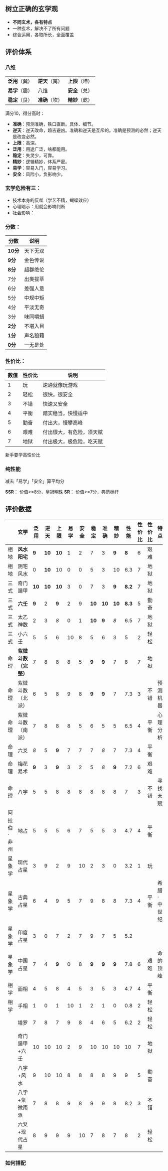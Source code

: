 
## 树立正确的玄学观

- **不同玄术，各有特点**
- 一种玄术，解决不了所有问题
- 综合运用，各取所长，全面覆盖


## 评价体系

### 八维

|           |           |           |
| --------- | --------- | --------- |
| **泛用**（巽） | **逆天**（离） | **上限**（坤） |
| **易学**（震） | 八维        | **安全**（兑） |
| **稳定**（艮） | **准确**（坎） | **精妙**（乾） |
满分10，得分高时：
- **准确**：预测准确，铁口直断。具体、细节。
- **逆天**：逆天改命，趋吉避凶。准确和逆天是互斥的。准确是预测的必然；逆天是改变必然。
- **上限**：高深。
- **泛用**：用途广泛，啥都能用。
- **稳定**：失灵少，可靠。
- **精妙**：逻辑精妙，体系严密。
- **易学**：容易入门，容易学习。
- **安全**：风险小，负影响少。
### 玄学危险有三：
- 技术本身的反噬（学艺不精，蝴蝶效应）
- 心理暗示：用就会影响判断
- 社会影响：
### 分数：

|  分数   | 说明 |
| --- | ------------ |
| **10分**| 天下无双 |
| **9分** |金色传说 |
| **8分** |超群绝伦 |
| 7分 | 出类拔萃 |
| 6分 | 差强人意 |
| 5分 | 中规中矩 |
| 4分 | 平淡无奇 |
| 3分 | 味同嚼蜡 |
| **2分** | 不堪入目 |
| **1分** | 声名狼藉 |
| **0分** | 一无是处 |

### 性价比：

| 数值  | 性价比 | 说明           |
| --- | --- | ------------ |
| 1   | 玩   | 速通就像玩游戏      |
| 2   | 轻松  | 很快，很安全       |
| 3   | 不错  | 快速又安全        |
| 4   | 平衡  | 踏实稳当，快慢适中    |
| 5   | 勤奋  | 付出大，慢攀高峰     |
| 6   | 艰难  | 付出很大，有危险，须天赋 |
| 7   | 地狱  | 付出极大，极危险，吃天赋 |

新手要学高性价比

### 纯性能

减去「易学」「安全」算平均分

**SSR**： 价值>=8分，皇冠明珠
**SR**： 价值>=7分，典范标杆

## 评价数据


|        | 玄学           | 泛用     | 逆天     | 上限     | 易学  | 安全  | 稳定     | 准确     | 精妙     | 性能      | 性价比 | 性价比 | 特点     | 说明    |
| ------ | ------------ | ------ | ------ | ------ | --- | --- | ------ | ------ | ------ | ------- | --- | --- | ------ | ----- |
| 相地     | **风水阳宅**     | **9**  | **10** | **10** | 1   | 2   | 7      | 3      | **9**  | **8**   | 6   | 艰难  |        | 居家必备  |
| 相地     | 阴宅风水         | 0      | **10** | 10     | 0   | 0   | 5      | 3      | 10     | 6.3     | 7   | 地狱  |        | 考古必掘  |
| 三式     | 奇门遁甲         | **10** | **10** | **10** | 3   | 0   | 7      | 3      | **9**  | **8.2** | 7   | 地狱  |        | 逆天秘术  |
| 三式     | **六壬**       | **9**  | 2      | **9**  | 2   | 9   | **10** | **10** | **10** | **8.3** | 5   | 勤奋  |        | 最强预测  |
| 三式     | 太乙神数         | 2      | 3      | *8*    | 0   | 1   | **10** | **9**  | *8*    | 6.5     | 7   | 地狱  |        | 历史狂喜  |
| 三式     | 小六壬          | 5      | 5      | 6      | 10  | 8   | 5      | 6      | 3      | 5       | 2   | 轻松  |        | 有手就行  |
| 命理     | **紫微斗数（完整）** | 7      | 8      | 8      | 8   | 5   | **9**  | **9**  | 7      | 8       | 7   | 地狱  |        |       |
| 命理     | 紫微斗数（北派）     | 6      | 5      | 8      | 9   | 8   | **9**  | **9**  | 7      | 7.3     | 3   | 不错  | 预测机器   | 简单高效  |
| 命理     | 紫微斗数（南派）     | 7      | 8      | 8      | 8   | 5   | 6      | 5      | 5      | 6.5     | 4   | 平衡  | 心理分析   | 心理大师  |
| 命理     | 六爻           | *8*    | 5      | **9**  | 7   | 7   | 7      | *8*    | 7      | 7.3     | 4   | 平衡  |        | 俗世主流  |
| 命理     | 梅花易术         | **9**  | 3      | **9**  | 3   | 2   | 5      | *8*    | **9**  | 7.2     | 6   | 艰难  |        | 太灵动   |
| 命理     | 八字           | 5      | 5      | 8      | 8   | 8   | 8      | 8      | 8      | 7       | 3   | 不错  | 寻找天赋   | 均衡命术  |
| 阿拉伯·非州 | 地占           | 5      | 5      | 5      | 6   | 7   | 5      | 5      | 3      | 4.7     | 4   | 平衡  |        | 低配六爻， |
| 星象学    | 现代占星         | 3      | 9      | 2      | 9   | 10  | 2      | 3      | 0      | 3.2     | 1   | 玩   |        | 正能量   |
| 星象学    | 古典占星         | 6      | 4      | 9      | 5   | 7   | 9      | 8      | 8      | 7.3     | 4   | 平衡  | 希腊·中世纪 | 国外最强  |
| 星象学    | 印度占星         | 3      | 0      | 7      | 2   | 7   | 9      | 7      | 5      | 5.2     |     |     |        | 宿命咖喱  |
| 星象学    | 中国占星         | 7      | 4      | **9**  | 0   | 8   | **9**  | **9**  | **9**  | 7.8     | 6   | 艰难  | 命的顶峰   | 七政四余  |
| 相学     | 面相           | 4      | 5      | 8      | 4   | 5   | 3      | 5      | 3      | 4.7     | 4   | 平衡  |        | 不如练武  |
| 相学     | 手相           | 1      | 0      | 1      | 10  | 1   | 2      | 1      | 0      | 0.8     | 2   | 轻松  |        | 不如跳舞  |
|        | 塔罗           | 7      | 8      | 7      | 9   | 8   | 4      | 6      | 5      | 6.2     | 2   | 轻松  |        | 情感达人  |
|        | 奇门遁甲+六壬      | 10     | 10     | 10     | 2   | 9   | 10     | 10     | 10     | 10      | 7   | 地狱  |        |       |
|        | 八字+风水        | 9      | 10     | 10     | 8   | 8   | 8      | 8      | 9      | 9       | 5   | 勤奋  |        |       |
|        | 八字+紫微南派      | 7      | 8      | 8      | 9   | 8   | 9      | 9      | 8      | 8.2     | 3   | 不错  |        |       |
|        | 六爻+现代占星      | 8      | 9      | 9      | 9   | 10  | 7      | 8      | 7      | 8       | 2   | 轻松  |        |       |
### 如何搭配



 
 
   
    

